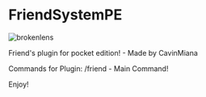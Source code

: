# FriendSystemPE
![brokenlens](http://cdn2.minecraftpocket-servers.com/server/12871/banner-12871-1443312158.png)

Friend's plugin for pocket edition! - Made by CavinMiana

Commands for Plugin:
/friend - Main Command!

Enjoy!
